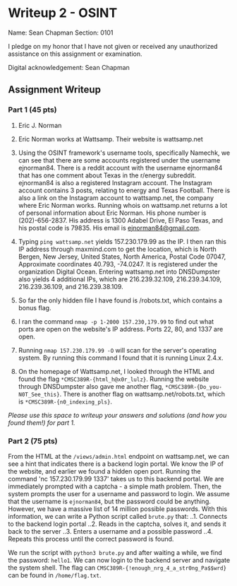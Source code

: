 # Writeup 2 - OSINT

Name: Sean Chapman
Section: 0101

I pledge on my honor that I have not given or received any unauthorized assistance on this assignment or examination.

Digital acknowledgement: Sean Chapman

## Assignment Writeup

### Part 1 (45 pts)
1. Eric J. Norman

2. Eric Norman works at Wattsamp. Their website is wattsamp.net

3. Using the OSINT framework's username tools, specifically Namechk, we can see that there are some accounts registered under the username ejnorman84. There is a reddit account with the username ejnorman84 that has one comment about Texas in the r/energy subreddit. ejnorman84 is also a registered Instagram account. The Instagram account contains 3 posts, relating to energy and Texas Football. There is also a link on the Instagram account to wattsamp.net, the company where Eric Norman works. Running whois on wattsamp.net returns a lot of personal information about Eric Norman. His phone number is (202)-656-2837. His address is 1300 Adabel Drive, El Paso Texas, and his postal code is 79835. His email is ejnorman84@gmail.com.

4. Typing `ping wattsamp.net` yields 157.230.179.99 as the IP. I then ran this IP address through maxmind.com to get the location, which is  North Bergen, New Jersey, United States, North America, Postal Code 07047, Approximate coordinates 40.793, -74.0247. It is registered under
the organization Digital Ocean. Entering wattsamp.net into DNSDumpster also yields 4 additional IPs, which are 216.239.32.109, 216.239.34.109, 216.239.36.109, and 216.239.38.109.

5. So far the only hidden file I have found is /robots.txt, which contains a bonus flag.

6. I ran the command `nmap -p 1-2000 157.230,179.99` to find out what ports are open on the website's IP address. Ports 22, 80, and 1337 are open.

7. Running `nmap 157.230.179.99 -O` will scan for the server's operating system. By running this command I found that it is running Linux 2.4.x.

8. On the homepage of Wattsamp.net, I looked through the HTML and found the flag `*CMSC389R-{html_h@x0r_lulz}`. Running the website through DNSDumpster also gave me another flag, `*CMSC389R-{Do_you-N0T_See_this}`. There is another flag on wattsamp.net/robots.txt, which is `*CMSC389R-{n0_indexing_pls}`.


*Please use this space to writeup your answers and solutions (and how you found them!) for part 1.*

### Part 2 (75 pts)

From the HTML at the `/views/admin.html` endpoint on wattsamp.net, we can see a hint that indicates there is a backend login portal. We know the IP of the website, and earlier we found a hidden open port. Running the command 'nc 157.230.179.99 1337' takes us to this backend portal. We are immediately prompted with a captcha - a simple math problem. Then, the system prompts the user for a username and password to login. We assume that the username is `ejnorman84`, but the password could be anything. However, we have a massive list of 14 million possible passwords. With this information, we can write a Python script called `brute.py` that:
    ..1. Connects to the backend login portal
    ..2. Reads in the captcha, solves it, and sends it back to the server
    ..3. Enters a username and a possible password
    ..4. Repeats this process until the correct password is found.

We run the script with `python3 brute.py` and after waiting a while, we find the password: `hello1`. We can now login to the backend server
and navigate the system shell. The flag can `CMSC389R-{!enough_nrg_4_a_str0ng_Pa$$wrd}` can be found in `/home/flag.txt`.

